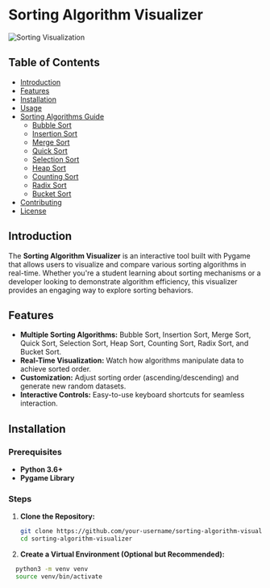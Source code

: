 # Sorting Algorithm Visualizer

![Sorting Visualization](assets/images/sorting_screenshot.png) <!-- Replace with your screenshot -->

## Table of Contents

- [Introduction](#introduction)
- [Features](#features)
- [Installation](#installation)
- [Usage](#usage)
- [Sorting Algorithms Guide](#sorting-algorithms-guide)
  - [Bubble Sort](#bubble-sort)
  - [Insertion Sort](#insertion-sort)
  - [Merge Sort](#merge-sort)
  - [Quick Sort](#quick-sort)
  - [Selection Sort](#selection-sort)
  - [Heap Sort](#heap-sort)
  - [Counting Sort](#counting-sort)
  - [Radix Sort](#radix-sort)
  - [Bucket Sort](#bucket-sort)
- [Contributing](#contributing)
- [License](#license)

## Introduction

The **Sorting Algorithm Visualizer** is an interactive tool built with Pygame that allows users to visualize and compare various sorting algorithms in real-time. Whether you're a student learning about sorting mechanisms or a developer looking to demonstrate algorithm efficiency, this visualizer provides an engaging way to explore sorting behaviors.

## Features

- **Multiple Sorting Algorithms:** Bubble Sort, Insertion Sort, Merge Sort, Quick Sort, Selection Sort, Heap Sort, Counting Sort, Radix Sort, and Bucket Sort.
- **Real-Time Visualization:** Watch how algorithms manipulate data to achieve sorted order.
- **Customization:** Adjust sorting order (ascending/descending) and generate new random datasets.
- **Interactive Controls:** Easy-to-use keyboard shortcuts for seamless interaction.

## Installation

### **Prerequisites**

- **Python 3.6+**
- **Pygame Library**

### **Steps**

1. **Clone the Repository:**
   ```bash
   git clone https://github.com/your-username/sorting-algorithm-visualizer.git
   cd sorting-algorithm-visualizer

2. **Create a Virtual Environment (Optional but Recommended):**
  ```bash
    python3 -m venv venv
    source venv/bin/activate
  
  
